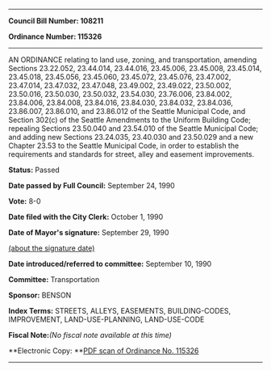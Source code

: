 

********

**Council Bill Number: 108211**
   
**Ordinance Number: 115326**
********

 AN ORDINANCE relating to land use, zoning, and transportation, amending Sections 23.22.052, 23.44.014, 23.44.016, 23.45.006, 23.45.008, 23.45.014, 23.45.018, 23.45.056, 23.45.060, 23.45.072, 23.45.076, 23.47.002, 23.47.014, 23.47.032, 23.47.048, 23.49.002, 23.49.022, 23.50.002, 23.50.016, 23.50.030, 23.50.032, 23.54.030, 23.76.006, 23.84.002, 23.84.006, 23.84.008, 23.84.016, 23.84.030, 23.84.032, 23.84.036, 23.86.007, 23.86.010, and 23.86.012 of the Seattle Municipal Code, and Section 302(c) of the Seattle Amendments to the Uniform Building Code; repealing Sections 23.50.040 and 23.54.010 of the Seattle Municipal Code; and adding new Sections 23.24.035, 23.40.030 and 23.50.029 and a new Chapter 23.53 to the Seattle Municipal Code, in order to establish the requirements and standards for street, alley and easement improvements.

**Status:** Passed
   
**Date passed by Full Council:** September 24, 1990
   
**Vote:** 8-0
   
**Date filed with the City Clerk:** October 1, 1990
   
**Date of Mayor's signature:** September 29, 1990
   
[(about the signature date)](/~public/approvaldate.htm)
   
   
   
**Date introduced/referred to committee:** September 10, 1990
   
**Committee:** Transportation
   
**Sponsor:** BENSON
   
   
**Index Terms:** STREETS, ALLEYS, EASEMENTS, BUILDING-CODES, IMPROVEMENT, LAND-USE-PLANNING, LAND-USE-CODE

**Fiscal Note:**_(No fiscal note available at this time)_

**Electronic Copy: **[PDF scan of Ordinance No. 115326](/~archives/Ordinances/Ord_115326.pdf)

********

